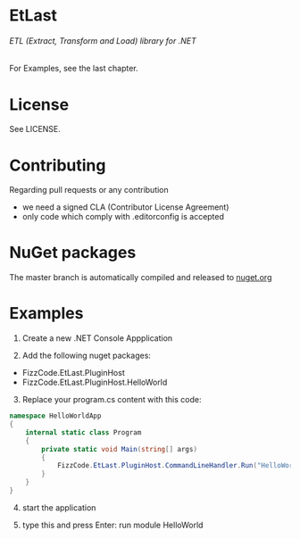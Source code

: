 # EtLast
###### ETL (Extract, Transform and Load) library for .NET

For Examples, see the last chapter.

# License

See LICENSE.

# Contributing

Regarding pull requests or any contribution
- we need a signed CLA (Contributor License Agreement)
- only code which comply with .editorconfig is accepted

# NuGet packages
The master branch is automatically compiled and released to [nuget.org](https://www.nuget.org/packages?q=fizzcode.etlast)

# Examples

1) Create a new .NET Console Appplication

2) Add the following nuget packages:
- FizzCode.EtLast.PluginHost
- FizzCode.EtLast.PluginHost.HelloWorld

3) Replace your program.cs content with this code:

```cs
namespace HelloWorldApp
{
    internal static class Program
    {
        private static void Main(string[] args)
        {
            FizzCode.EtLast.PluginHost.CommandLineHandler.Run("HelloWorld", args);
        }
    }
}
```

4) start the application

5) type this and press Enter: run module HelloWorld